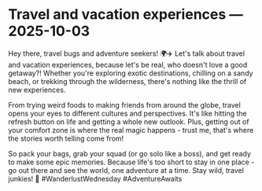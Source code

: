 # Travel and vacation experiences — 2025-10-03

Hey there, travel bugs and adventure seekers! 🌍✈️ Let's talk about travel and vacation experiences, because let's be real, who doesn't love a good getaway?! Whether you're exploring exotic destinations, chilling on a sandy beach, or trekking through the wilderness, there's nothing like the thrill of new experiences.

From trying weird foods to making friends from around the globe, travel opens your eyes to different cultures and perspectives. It's like hitting the refresh button on life and getting a whole new outlook. Plus, getting out of your comfort zone is where the real magic happens - trust me, that's where the stories worth telling come from!

So pack your bags, grab your squad (or go solo like a boss), and get ready to make some epic memories. Because life's too short to stay in one place - go out there and see the world, one adventure at a time. Stay wild, travel junkies! 🌟 #WanderlustWednesday #AdventureAwaits